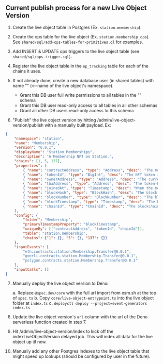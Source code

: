 ## Current publish process for a new Live Object Version

1. Create the live object table in Postgres (Ex: `station.membership`).

2. Create the ops table for the live object (Ex. `station.membership_ops`). See `shared/sql/add-ops-tables-for-primitives.ql` for examples.

3. Add INSERT & UPDATE ops triggers to the live object table (see `shared/sql/ops-trigger.sql`).

4. Register the live object table in the `op_tracking` table for each of the chains it uses.

5. If not already done, create a new database user (in shared tables) with name "<namespace>" (<--name of the live object's namespace).

	- Grant this DB user full write permissions to all tables in the "<namespace>" schema
	- Grant this DB user read-only access to all tables in all other schemas
	- Grant all other DB users read-only access to this schema

6. "Publish" the live object version by hitting /admin/live-object-version/publish with a manually built payload. Ex:

```json
{
    "namespace": "station",
    "name": "Membership",
    "version": "0.0.1",
    "displayName": "Station Memberships",
    "description": "A Membership NFT on Station.",
    "chains": [1, 5, 137],
    "properties": [
        { "name": "contractAddress", "type": "Address", "desc": "The membership contract." },
        { "name": "tokenId", "type": "BigInt", "desc": "The NFT token id." },
        { "name": "ownerAddress", "type": "Address", "desc": "The current NFT owner." },
        { "name": "tbaAddress", "type": "Address", "desc": "The token-bound account." },
        { "name": "joinedAt", "type": "Timestamp", "desc": "When the membership was minted." },
        { "name": "blockHash", "type": "BlockHash", "desc": "The block hash in which the Membership was last updated." },
        { "name": "blockNumber", "type": "BlockNumber", "desc": "The block number in which the Membership was last updated." },
        { "name": "blockTimestamp", "type": "Timestamp", "desc": "The block timestamp in which the Membership was last updated." },
        { "name": "chainId", "type": "ChainId", "desc": "The blockchain id." }
    ],
    "config": {
        "folder": "Membership",
        "primaryTimestampProperty": "blockTimestamp",
        "uniqueBy": [["contractAddress", "tokenId", "chainId"]],
        "table": "station.membership",
        "chains": {"1": {}, "5": {}, "137": {}}
    },
    "inputEvents": [
        "eth.contracts.station.Membership.Transfer@0.0.1",
        "goerli.contracts.station.Membership.Transfer@0.0.1",
        "polygon.contracts.station.Membership.Transfer@0.0.1"
    ],
    "inputCalls": []
}
```

7. Manually deploy the live object version to Deno:

	a. Replace `@spec.dev/core` with the full url import from esm.sh at the top of `spec.ts`
	b. Copy `core/live-object-entrypoint.ts` into the live object folder at `index.ts`
	c. `deployctl deploy --project=event-generators index.ts`

8. Update the live object version's `url` column with the url of the Deno serverless function created in step 7.

9. Hit /admin/live-object-version/index to kick off the indexLiveObjectVersion delayed job. This will index all data for the live object up til now.

10. Manually add any other Postgres indexes to the live object table that might speed up lookups (should be configured by user in the future).




